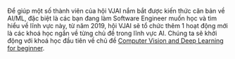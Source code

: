 Để giúp một số thành viên của hội VJAI nắm bắt được kiến thức căn bản về AI/ML, đặc biệt là các bạn đang làm Software Engineer muốn học và tìm hiểu về lĩnh vực này, từ năm 2019, hội VJAI sẽ tổ chức thêm 1 hoạt động mới là các khoá học ngắn về từng chủ đề trong lĩnh vực AI. Chúng ta sẽ khởi động với khoá học đầu tiên về chủ đề [Computer Vision and Deep Learning for beginner](CV/Official_Announcement.md).